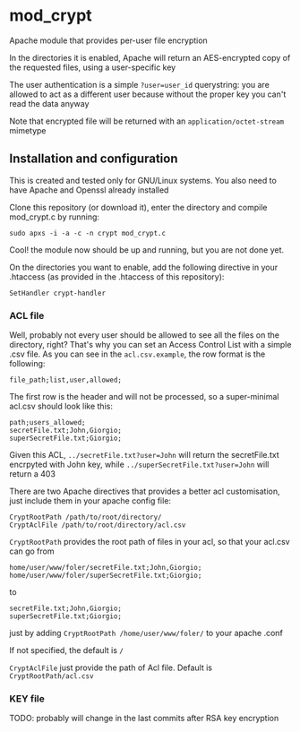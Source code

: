 # mod_crypt
Apache module that provides per-user file encryption

In the directories it is enabled, Apache will return an AES-encrypted copy of the requested files, using a user-specific key

The user authentication is a simple `?user=user_id` querystring: you are allowed to act as a different user because without the proper key you can't read the data anyway

Note that encrypted file will be returned with an `application/octet-stream` mimetype

## Installation and configuration
This is created and tested only for GNU/Linux systems. You also need to have Apache and Openssl already installed

Clone this repository (or download it), enter the directory and compile mod_crypt.c by running:
```
sudo apxs -i -a -c -n crypt mod_crypt.c
```

Cool! the module now should be up and running, but you are not done yet.

On the directories you want to enable, add the following directive in your .htaccess (as provided in the .htaccess of this repository):
```
SetHandler crypt-handler
```

### ACL file
Well, probably not every user should be allowed to see all the files on the directory, right?
That's why you can set an Access Control List with a simple .csv file.
As you can see in the `acl.csv.example`, the row format is the following:
```
file_path;list,user,allowed;
```

The first row is the header and will not be processed, so a super-minimal acl.csv should look like this:
```
path;users_allowed;
secretFile.txt;John,Giorgio;
superSecretFile.txt;Giorgio;
```

Given this ACL, `../secretFile.txt?user=John` will return the secretFile.txt encrpyted with John key, while `../superSecretFile.txt?user=John` will return a 403

There are two Apache directives that provides a better acl customisation, just include them in your apache config file:
```
CryptRootPath /path/to/root/directory/
CryptAclFile /path/to/root/directory/acl.csv
```

`CryptRootPath` provides the root path of files in your acl, so that your acl.csv can go from

```
home/user/www/foler/secretFile.txt;John,Giorgio;
home/user/www/foler/superSecretFile.txt;Giorgio;
```

to
```
secretFile.txt;John,Giorgio;
superSecretFile.txt;Giorgio;
```

just by adding `CryptRootPath /home/user/www/foler/` to your apache .conf

If not specified, the default is `/`


`CryptAclFile` just provide the path of Acl file. Default is `CryptRootPath/acl.csv`

### KEY file

TODO: probably will change in the last commits after RSA key encryption
